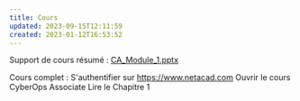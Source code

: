 ```yaml
---
title: Cours
updated: 2023-09-15T12:11:59
created: 2023-01-12T16:53:52
---
```


Support de cours résumé :
[CA_Module_1.pptx](https://groupesb-my.sharepoint.com/:p:/g/personal/arthur_trouillon_saint-benigne_fr/ERjlJQvNmg1IpdPVV3P3piIBOZdjy3XfnznjDOKvpesMfg)

Cours complet :
S'authentifier sur <https://www.netacad.com>
Ouvrir le cours CyberOps Associate
Lire le Chapitre 1
